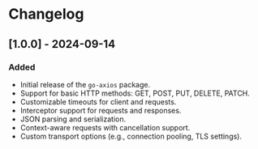 
# Changelog

## [1.0.0] - 2024-09-14
### Added
- Initial release of the `go-axios` package.
- Support for basic HTTP methods: GET, POST, PUT, DELETE, PATCH.
- Customizable timeouts for client and requests.
- Interceptor support for requests and responses.
- JSON parsing and serialization.
- Context-aware requests with cancellation support.
- Custom transport options (e.g., connection pooling, TLS settings).
